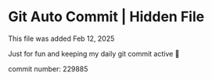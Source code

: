 # Git Auto Commit | Hidden File

This file was added Feb 12, 2025

Just for fun and keeping my daily git commit active 🤪

commit number: 229885
